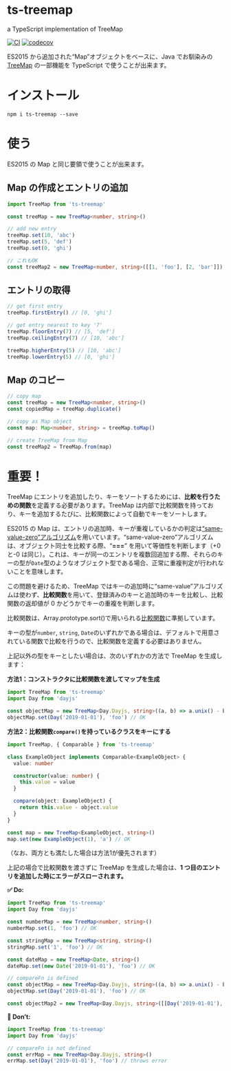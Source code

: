 # ts-treemap

a TypeScript implementation of TreeMap

[![CI](https://circleci.com/gh/yuyasvx/ts-treemap/tree/master.svg?style=shield&circle-token=f7dfd3305577f40429c6b2046bc658cbc3614997)](https://circleci.com/gh/yuyasvx/ts-treemap)
[![codecov](https://codecov.io/gh/yuyasvx/ts-treemap/branch/master/graph/badge.svg)](https://codecov.io/gh/yuyasvx/ts-treemap)

ES2015 から追加された“Map”オブジェクトをベースに、Java でお馴染みの [TreeMap](https://docs.oracle.com/javase/jp/8/docs/api/java/util/TreeMap.html) の一部機能を TypeScript で使うことが出来ます。

# インストール

```
npm i ts-treemap --save
```

# 使う

ES2015 の Map と同じ要領で使うことが出来ます。

## Map の作成とエントリの追加

```typescript
import TreeMap from 'ts-treemap'

const treeMap = new TreeMap<number, string>()

// add new entry
treeMap.set(10, 'abc')
treeMap.set(5, 'def')
treeMap.set(0, 'ghi')

// これもOK
const treeMap2 = new TreeMap<number, string>([[1, 'foo'], [2, 'bar']])
```

## エントリの取得

```typescript
// get first entry
treeMap.firstEntry() // [0, 'ghi']

// get entry nearest to key '7'
treeMap.floorEntry(7) // [5, 'def']
treeMap.ceilingEntry(7) // [10, 'abc']

treeMap.higherEntry(5) // [10, 'abc']
treeMap.lowerEntry(5) // [0, 'ghi']
```

## Map のコピー

```typescript
// copy map
const treeMap = new TreeMap<number, string>()
const copiedMap = treeMap.duplicate()

// copy as Map object
const map: Map<number, string> = treeMap.toMap()

// create TreeMap from Map
const treeMap2 = TreeMap.from(map)
```

# 重要！

TreeMap にエントリを追加したり、キーをソートするためには、**比較を行うための関数**を定義する必要があります。TreeMap は内部で比較関数を持っており、キーを追加するたびに、比較関数によって自動でキーをソートします。

ES2015 の Map は、エントリの追加時、キーが重複しているかの判定は[“same-value-zero”アルゴリズム](https://developer.mozilla.org/ja/docs/Web/JavaScript/Equality_comparisons_and_sameness)を用いています。“same-value-zero”アルゴリズムは、オブジェクト同士を比較する際、“**===**” を用いて等価性を判断します（+0 と-0 は同じ）。これは、キーが同一のエントリを複数回追加する際、それらのキーの型が`Date`型のようなオブジェクト型である場合、正常に重複判定が行われないことを意味します。

この問題を避けるため、TreeMap ではキーの追加時に“same-value”アルゴリズムは使わず、**比較関数**を用いて、登録済みのキーと追加時のキーを比較し、比較関数の返却値が 0 かどうかでキーの重複を判断します。

比較関数は、Array.prototype.sort()で用いられる[比較関数](https://developer.mozilla.org/ja/docs/Web/JavaScript/Reference/Global_Objects/Array/sort#説明)に準拠しています。

キーの型が`number`, `string`, `Date`のいずれかである場合は、デフォルトで用意されている関数で比較を行うので、比較関数を定義する必要はありません。

上記以外の型をキーとしたい場合は、次のいずれかの方法で TreeMap を生成します：

**方法1：コンストラクタに比較関数を渡してマップを生成**

```typescript
import TreeMap from 'ts-treemap'
import Day from 'dayjs'

const objectMap = new TreeMap<Day.Dayjs, string>((a, b) => a.unix() - b.unix())
objectMap.set(Day('2019-01-01'), 'foo') // OK
```

**方法2：比較関数`compare()`を持っているクラスをキーにする**

```typescript
import TreeMap, { Comparable } from 'ts-treemap'

class ExampleObject implements Comparable<ExampleObject> {
  value: number

  constructor(value: number) {
    this.value = value
  }

  compare(object: ExampleObject) {
    return this.value - object.value
  }
}

const map = new TreeMap<ExampleObject, string>()
map.set(new ExampleObject(1), 'a') // OK
```

（なお、両方とも満たした場合は方法1が優先されます）

上記の場合で比較関数を渡さずに TreeMap を生成した場合は、**1 つ目のエントリを追加した時にエラーがスローされます。**

**✅ Do:**

```typescript
import TreeMap from 'ts-treemap'
import Day from 'dayjs'

const numberMap = new TreeMap<number, string>()
numberMap.set(1, 'foo') // OK

const stringMap = new TreeMap<string, string>()
stringMap.set('1', 'foo') // OK

const dateMap = new TreeMap<Date, string>()
dateMap.set(new Date('2019-01-01'), 'foo') // OK

// compareFn is defined
const objectMap = new TreeMap<Day.Dayjs, string>((a, b) => a.unix() - b.unix())
objectMap.set(Day('2019-01-01'), 'foo') // OK

const objectMap2 = new TreeMap<Day.Dayjs, string>([[Day('2019-01-01'), 'foo']], (a, b) => a.unix() - b.unix())
```

**🛑 Don’t:**

```typescript
import TreeMap from 'ts-treemap'
import Day from 'dayjs'

// compareFn is not defined
const errMap = new TreeMap<Day.Dayjs, string>()
errMap.set(Day('2019-01-01'), 'foo') // throws error
```
